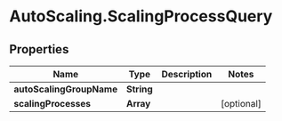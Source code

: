 # AutoScaling.ScalingProcessQuery

## Properties

Name | Type | Description | Notes
------------ | ------------- | ------------- | -------------
**autoScalingGroupName** | **String** |  | 
**scalingProcesses** | **Array** |  | [optional] 


